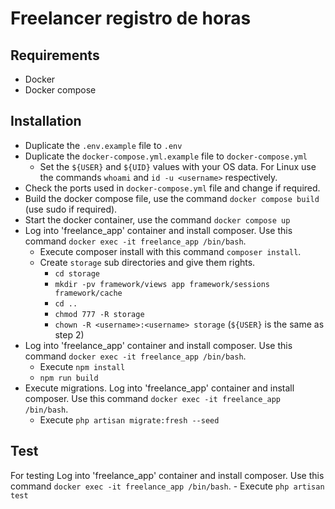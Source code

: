 # Freelancer registro de horas

## Requirements

* Docker
* Docker compose

## Installation

* Duplicate the `.env.example` file to `.env`
* Duplicate the `docker-compose.yml.example` file to `docker-compose.yml`
    - Set the `${USER}` and `${UID}` values with your OS data. For Linux use the commands `whoami` and `id -u <username>` respectively.
* Check the ports used in `docker-compose.yml` file and change if required.
* Build the docker compose file, use the command `docker compose build` (use sudo if required).
* Start the docker container, use the command `docker compose up`
* Log into 'freelance_app' container and install composer. Use this command `docker exec -it freelance_app /bin/bash`.
    - Execute composer install with this command `composer install`.
    - Create `storage` sub directories and give them rights.
        - `cd storage`
        - `mkdir -pv framework/views app framework/sessions framework/cache`
        - `cd ..`
        - `chmod 777 -R storage`
        - `chown -R <username>:<username> storage` (`${USER}` is the same as step 2)
* Log into 'freelance_app' container and install composer. Use this command `docker exec -it freelance_app /bin/bash`.
    - Execute `npm install`
    - `npm run build`
* Execute migrations. Log into 'freelance_app' container and install composer. Use this command `docker exec -it freelance_app /bin/bash`.
    - Execute `php artisan migrate:fresh --seed`

## Test

For testing Log into 'freelance_app' container and install composer. Use this command `docker exec -it freelance_app /bin/bash`.
    - Execute `php artisan test`